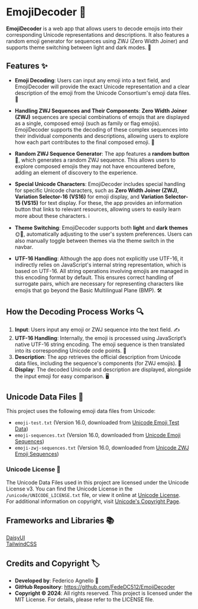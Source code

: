 # EmojiDecoder 🪻

**EmojiDecoder** is a web app that allows users to decode emojis into their corresponding Unicode representations and descriptions. It also features a random emoji generator for sequences using ZWJ (Zero Width Joiner) and supports theme switching between light and dark modes. 🎉

## Features ✨

- **Emoji Decoding**: Users can input any emoji into a text field, and EmojiDecoder will provide the exact Unicode representation and a clear description of the emoji from the Unicode Consortium's emoji data files. 📜

- **Handling ZWJ Sequences and Their Components**: **Zero Width Joiner (ZWJ)** sequences are special combinations of emojis that are displayed as a single, composed emoji (such as family or flag emojis). EmojiDecoder supports the decoding of these complex sequences into their individual components and descriptions, allowing users to explore how each part contributes to the final composed emoji. 🥳

- **Random ZWJ Sequence Generator**: The app features a **random button** 🎲, which generates a random ZWJ sequence. This allows users to explore composed emojis they may not have encountered before, adding an element of discovery to the experience.

- **Special Unicode Characters**: EmojiDecoder includes special handling for specific Unicode characters, such as **Zero Width Joiner (ZWJ)**, **Variation Selector-16 (VS16)** for emoji display, and **Variation Selector-15 (VS15)** for text display. For these, the app provides an information button that links to relevant resources, allowing users to easily learn more about these characters. ℹ️

- **Theme Switching**: EmojiDecoder supports both **light** and **dark themes** 🌞🌙, automatically adjusting to the user's system preferences. Users can also manually toggle between themes via the theme switch in the navbar.

- **UTF-16 Handling**: Although the app does not explicitly use UTF-16, it indirectly relies on JavaScript's internal string representation, which is based on UTF-16. All string operations involving emojis are managed in this encoding format by default. This ensures correct handling of surrogate pairs, which are necessary for representing characters like emojis that go beyond the Basic Multilingual Plane (BMP). 🛠️

## How the Decoding Process Works 🔍

1. **Input**: Users input any emoji or ZWJ sequence into the text field. ✍️
2. **UTF-16 Handling**: Internally, the emoji is processed using JavaScript’s native UTF-16 string encoding. The emoji sequence is then translated into its corresponding Unicode code points. 🔢
3. **Description**: The app retrieves the official description from Unicode data files, including the sequence's components (for ZWJ emojis). 📖
4. **Display**: The decoded Unicode and description are displayed, alongside the input emoji for easy comparison. 🖥️

## Unicode Data Files 📁

This project uses the following emoji data files from Unicode:

- `emoji-test.txt` (Version 16.0, downloaded from [Unicode Emoji Test Data](https://unicode.org/Public/emoji/16.0/emoji-test.txt))
- `emoji-sequences.txt` (Version 16.0, downloaded from [Unicode Emoji Sequences](https://unicode.org/Public/emoji/16.0/emoji-sequences.txt))
- `emoji-zwj-sequences.txt` (Version 16.0, downloaded from [Unicode ZWJ Emoji Sequences](https://unicode.org/Public/emoji/16.0/emoji-zwj-sequences.txt))

### Unicode License 📜

The Unicode Data Files used in this project are licensed under the Unicode License v3. You can find the Unicode License in the `/unicode/UNICODE_LICENSE.txt` file, or view it online at [Unicode License](https://www.unicode.org/license.html).  
For additional information on copyright, visit [Unicode's Copyright Page](https://www.unicode.org/copyright.html).

## Frameworks and Libraries 📚

[DaisyUI](https://daisyui.com/)  
[TailwindCSS](https://tailwindcss.com/)

## Credits and Copyright 🏷️

- **Developed by**: Federico Agnello 🦎
- **GitHub Repository**: https://github.com/FedeDC512/EmojiDecoder
- **Copyright © 2024**: All rights reserved. This project is licensed under the MIT License. For details, please refer to the LICENSE file.
